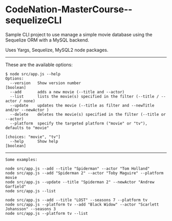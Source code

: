 # CodeNation-MasterCourse--sequelizeCLI

Sample CLI project to use manage a simple movie database using the Sequelize ORM with a MySQL backend.

Uses Yargs, Sequelize, MySQL2 node packages.


---
These are the available options: 

```
$ node src/app.js --help
Options:
  --version   Show version number                                               [boolean]
  --add       adds a new movie (--title and --actor)
  --list      lists the movie(s) specified in the filter (--title / --actor / none)
  --update    updates the movie (--title as filter and --newTitle and/or --newActor )
  --delete    deletes the movie(s) specified in the filter (--title or --actor)
  --platform  specify the targeted platform ("movie" or "tv"), defaults to "movie"
                                                                 [choices: "movie", "tv"]
  --help      Show help                                                         [boolean]
```
---
```
Some examples: 

node src/app.js --add --title "Spiderman" --actor "Tom Holland"
node src/app.js --add "Spiderman 2" --actor "Toby Maguire" --platform movie
node src/app.js --update --title "Spiderman 2" --newActor "Andrew Garfield"
node src/app.js --list

node src/app.js --add --title "LOST" --seasons 7 --platform tv
node src/app.js --platform tv --add "Black Widow" --actor "Scarlett Johansson" --seasons 3
node src/app.js --platform tv --list
```
